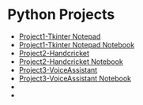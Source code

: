 # Python Projects
- [Project1-Tkinter Notepad](Project1-TkinterNotepad.md)
- [Project1-Tkinter Notepad Notebook](Project1-TkinterNotepad.ipynb)
- [Project2-Handcricket](Project2-Handcricket.md)
- [Project2-Handcricket Notebook](Project2-Handcricket.py)
- [Project3-VoiceAssistant](Project3-VoiceAssistant.md)
- [Project3-VoiceAssistant Notebook](Project3-VoiceAssistant.py)
- []()
- []()
